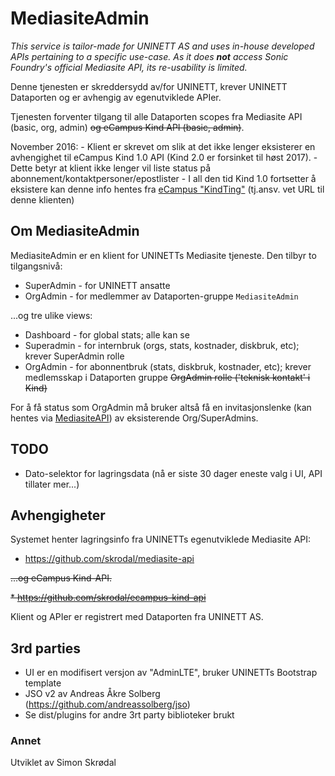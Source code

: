 # MediasiteAdmin #

_This service is tailor-made for UNINETT AS and uses in-house developed APIs pertaining to a specific use-case. As it does **not** access Sonic Foundry's official Mediasite API, its re-usability is limited._  

Denne tjenesten er skreddersydd av/for UNINETT, krever UNINETT Dataporten og er avhengig av egenutviklede APIer. 

Tjenesten forventer tilgang til alle Dataporten scopes fra Mediasite API (basic, org, admin) ~~og eCampus Kind API (basic, admin)~~.  

November 2016: 
    - Klient er skrevet om slik at det ikke lenger eksisterer en avhengighet til eCampus Kind 1.0 API (Kind 2.0 er forsinket til høst 2017).
    - Dette betyr at klient ikke lenger vil liste status på abonnement/kontaktpersoner/epostlister
    - I all den tid Kind 1.0 fortsetter å eksistere kan denne info hentes fra [eCampus "KindTing"](https://github.com/skrodal/ecampus-kind-client) (tj.ansv. vet URL til denne klienten)

## Om MediasiteAdmin ##

MediasiteAdmin er en klient for UNINETTs Mediasite tjeneste. Den tilbyr to tilgangsnivå:

* SuperAdmin - for UNINETT ansatte
* OrgAdmin - for medlemmer av Dataporten-gruppe `MediasiteAdmin`

...og tre ulike views: 

* Dashboard - for global stats; alle kan se
* Superadmin - for internbruk (orgs, stats, kostnader, diskbruk, etc); krever SuperAdmin rolle
* OrgAdmin - for abonnentbruk (stats, diskbruk, kostnader, etc); krever medlemsskap i Dataporten gruppe  ~~OrgAdmin rolle ('teknisk kontakt' i Kind)~~

For å få status som OrgAdmin må bruker altså få en invitasjonslenke (kan hentes via [MediasiteAPI](https://github.com/skrodal/mediasite-api)) 
av eksisterende Org/SuperAdmins.

## TODO ##

* Dato-selektor for lagringsdata (nå er siste 30 dager eneste valg i UI, API tillater mer...) 

## Avhengigheter ##

Systemet henter lagringsinfo fra UNINETTs egenutviklede Mediasite API:
 
 * https://github.com/skrodal/mediasite-api
 
 ~~...og eCampus Kind-API.~~
 
 ~~* https://github.com/skrodal/ecampus-kind-api~~

Klient og APIer er registrert med Dataporten fra UNINETT AS.

## 3rd parties ##

- UI er en modifisert versjon av "AdminLTE", bruker UNINETTs Bootstrap template
- JSO v2 av Andreas Åkre Solberg (https://github.com/andreassolberg/jso)
- Se dist/plugins for andre 3rt party biblioteker brukt

### Annet ###

Utviklet av Simon Skrødal
